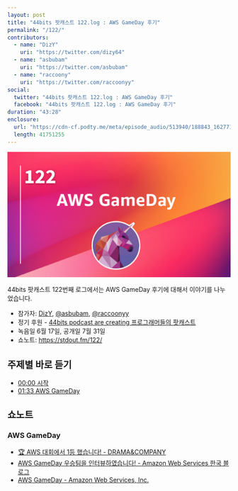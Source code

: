 ```yaml
---
layout: post
title: "44bits 팟캐스트 122.log : AWS GameDay 후기"
permalink: "/122/"
contributors: 
  - name: "DizY"
    uri: "https://twitter.com/dizy64"
  - name: "asbubam"
    uri: "https://twitter.com/asbubam"
  - name: "raccoony"
    uri: "https://twitter.com/raccoonyy"
social:
  twitter: "44bits 팟캐스트 122.log : AWS GameDay 후기"
  facebook: "44bits 팟캐스트 122.log : AWS GameDay 후기"
duration: "43:28"
enclosure:
  url: "https://cdn-cf.podty.me/meta/episode_audio/513940/188843_1627711493126.mp3"
  length: 41751255
---
```


![](https://github.com/44bits/stdout.fm/raw/master/_posts/images/44bits-122-log.png)

44bits 팟캐스트 122번째 로그에서는 AWS GameDay 후기에 대해서 이야기를 나누었습니다.

* 참가자: [DizY][dizy64], [@asbubam][asbubam], [@raccoonyy][rac]
* 정기 후원 - [44bits podcast are creating 프로그래머들의 팟캐스트](https://www.patreon.com/44bits_podcast)
* 녹음일 6월 17일, 공개일 7월 31일
* 쇼노트: https://stdout.fm/122/

[dizy64]: https://twitter.com/dizy64
[asbubam]: https://twitter.com/asbubam
[rac]: https://twitter.com/raccoonyy


## 주제별 바로 듣기

* <a href="#" onclick="jumpPlayer(0.0); return false;">00:00 시작</a>
* <a href="#" onclick="jumpPlayer(93.0); return false;">01:33 AWS GameDay</a>


## 쇼노트

### AWS GameDay
* [🏆 AWS 대회에서 1등 했습니다! - DRAMA&COMPANY](https://blog.dramancompany.com/2021/06/awsgameday2021/)
* [AWS GameDay 우승팀을 인터뷰하였습니다! - Amazon Web Services 한국 블로그](https://aws.amazon.com/ko/blogs/korea/aws-gameday-winningteam-interview/)
* [AWS GameDay - Amazon Web Services, Inc.](https://aws.amazon.com/ko/gameday/)

